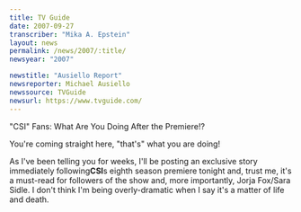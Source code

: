 ```yaml
---
title: TV Guide
date: 2007-09-27
transcriber: "Mika A. Epstein"
layout: news
permalink: /news/2007/:title/
newsyear: "2007"

newstitle: "Ausiello Report"
newsreporter: Michael Ausiello
newssource: TVGuide
newsurl: https://www.tvguide.com/
---
```


"CSI" Fans: What Are You Doing After the Premiere!?

You're coming straight here, "that's" what you are doing!

As I've been telling you for weeks, I'll be posting an exclusive story immediately following**CSI**s eighth season premiere tonight and, trust me, it's a must-read for followers of the show and, more importantly, Jorja Fox/Sara Sidle. I don't think I'm being overly-dramatic when I say it's a matter of life and death.
